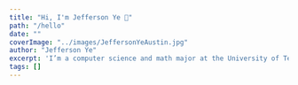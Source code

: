 ```yaml
---
title: "Hi, I'm Jefferson Ye 🤘"
path: "/hello"
date: ""
coverImage: "../images/JeffersonYeAustin.jpg"
author: "Jefferson Ye"
excerpt: 'I’m a computer science and math major at the University of Texas at Austin. My interests include technology, health, and trying to discover what it means to live a good life.'
tags: []
---
```


